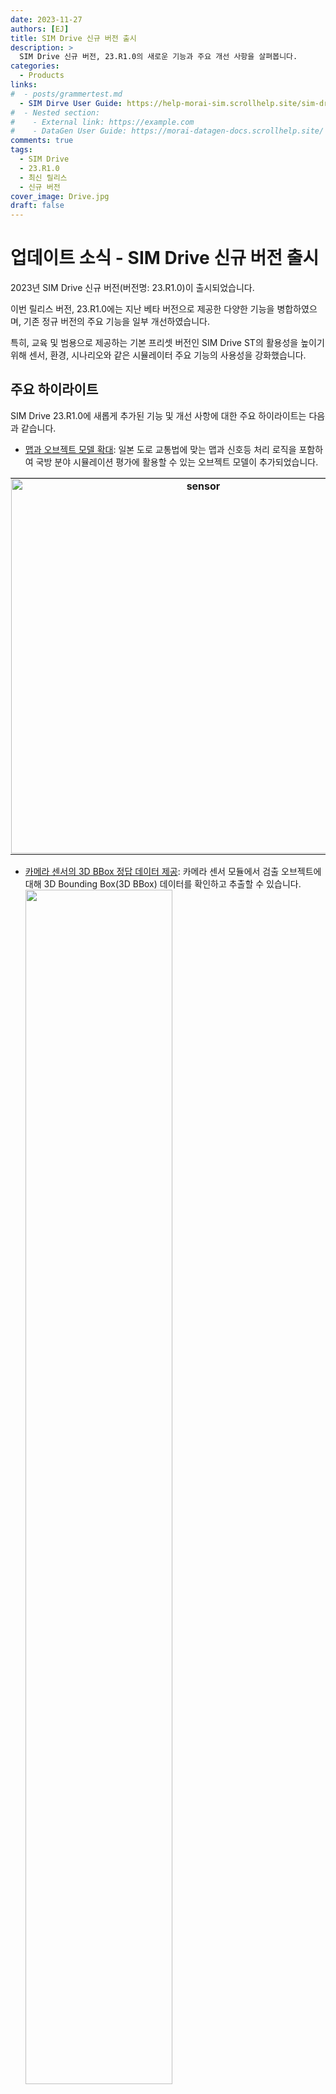 ```yaml
---
date: 2023-11-27
authors: [EJ]
title: SIM Drive 신규 버전 출시
description: >
  SIM Drive 신규 버전, 23.R1.0의 새로운 기능과 주요 개선 사항을 살펴봅니다.
categories:
  - Products
links:
#  - posts/grammertest.md
  - SIM Dirve User Guide: https://help-morai-sim.scrollhelp.site/sim-drive/Working-version/23-r1-0
#  - Nested section:
#    - External link: https://example.com
#    - DataGen User Guide: https://morai-datagen-docs.scrollhelp.site/
comments: true
tags:
  - SIM Drive
  - 23.R1.0
  - 최신 릴리스
  - 신규 버전
cover_image: Drive.jpg
draft: false
---
```


# 업데이트 소식 - SIM Drive 신규 버전 출시
2023년 SIM Drive 신규 버전(버전명: 23.R1.0)이 출시되었습니다.

이번 릴리스 버전, 23.R1.0에는 지난 베타 버전으로 제공한 다양한 기능을 병합하였으며, 기존 정규 버전의 주요 기능을 일부 개선하였습니다.

특히, 교육 및 범용으로 제공하는 기본 프리셋 버전인 SIM Drive ST의 활용성을 높이기 위해 센서, 환경, 시나리오와 같은 시뮬레이터 주요 기능의 사용성을 강화했습니다.


## 주요 하이라이트 
SIM Drive 23.R1.0에 새롭게 추가된 기능 및 개선 사항에 대한 주요 하이라이트는 다음과 같습니다.

  - [맵과 오브젝트 모델 확대](#_3): 일본 도로 교통법에 맞는 맵과 신호등 처리 로직을 포함하여 국방 분야 시뮬레이션 평가에 활용할 수 있는 오브젝트 모델이 추가되었습니다.
  <table>
  <tr>
    <th style="border-right: 2px solid #E2E2E2; padding: 0.5px;"> <a href="#_3"><img src="../../../../assets/23-11-23/newfeature1.png" alt="sensor" style="width: 600px; height: auto;"  title="Click to Enlage"/></a>
    </th>
    <th style="padding: 0.5px;"><a href="#_3"><img src="../../../../assets/23-11-23/newfeature3.png" alt="sensor" style="width: 600px; height: auto;"  title="Click to Enlage"/></a>
    </th>
  </tr>
  </table>

  <div style="clear: both;"></div>

- [카메라 센서의 3D BBox 정답 데이터 제공](#_3d-bbox): 카메라 센서 모듈에서 검출 오브젝트에 대해 3D Bounding Box(3D BBox) 데이터를 확인하고 추출할 수 있습니다.
  <a href="#3d-bbox"><img src="../../../../assets/23-11-23/newfeature4.png" style="width: 70%; height: auto; float: left; margin-bottom: 12px;"></a>

  <div style="clear: both;"></div>

- [최신 센서 사양을 지원하는 신규 모델 추가](#_4)
  <a href="#_4"><img src="../../../../assets/23-11-23/main-senspr.png" style="width: 70%; height: auto; float: left; margin-bottom: 10px;"></a>

  <div style="clear: both;"></div>

- [보행자 시나리오 개선을 위한 웨이포인트 생성 기능](#_5): 
  
    빌트인 시나리오 에디터의 웨이포인트(Waypoint)를 생성 기능을 통해 보행자 이동에 따른 보다 구체적인 시나리오를 설계하고 수행할 수 있습니다.
  <a href="#_5"><img src="../../../../assets/23-11-23/newfeature5.png" style="width: 70%; height: auto; float: left; margin-bottom: 16px;"></a>

  <div style="clear: both;"></div>

- [시뮬레이션 환경에 대한 날씨 효과 및 마찰력 옵션 추가](#_6): 
  
    보다 현실감 있는 시뮬레이션을 위해 날씨의 효과 강도(Effect Strength)와 안개 밀도 및 간격, 그리고 도로 마찰력을 조절할 수 있는 사용자 옵션을 추가하였습니다.
  <a href="#_6"><img src="../../../../assets/23-11-23/main12-2.png" style="width: 70%; height: auto; float: left; margin-bottom: 10px;"></a>
  
  <div style="clear: both;"></div>

- [차량 모델의 주행 및 가속도 제어 성능 향상](#_8):
  
    차량 모델의 주행 시 발생하는 채터링 이슈를 해결하여 Kinematics와 Dynamics 종방향 제어에 대한 주행 성능을 개선하였으며, Dynamics 모델의 가속도 제어 성능을 향상하였습니다.


## 새로운 기능 요약
이번 릴리스에 새롭게 추가된 기능은 다음과 같습니다.

### 맵과 오브젝트의 다양성 확대
모라이 SIM Drive에서는 디지털트윈 자동화 구축 기술을 적용한 정밀지도(HD Map) 데이터 기반의 3D 맵과 다양한 오브젝트 모델을 제공합니다.

이번 23.R1.0 릴리스에서는 글로벌 표준의 주행 환경과 교통 법규에 맞는 보다 현실감 있는 시뮬레이션을 위한 맵과 오브젝트 모델을 추가했습니다.

첫 번째로, 일본 주행 환경과 교통법에 따른 좌측 운전자(LHT) 맵과 MGeo 데이터를 추가했습니다. 
![main1](23-11-23/main1.png){:onclick="window.open(this.src)" title="Click view screen" width="70%"}
<figcaption>그림 1. SIM Drive에서 제공하는 일본향 맵 및 주행 경로</figcaption>

기존 MGeo 데이터의 LHT(운전자 좌측)/RHT(운전자 우측) 맵을 구분하고 LHT 맵에 대한 정지선 주행 로직을 추가했습니다. 또한 향후 릴리스 버전에는 ‘비보호 우회전’ 도로 교통법을 지원하기 위한 신호등 처리 로직을 포함할 계획입니다.

![main2](23-11-23/main2.png){:onclick="window.open(this.src)" title="Click view screen" width="70%"}
<figcaption>그림 2. '비보호 우회전' 교통법이 시행되고 있는 일본 교통 환경</figcaption>

두 번째로, 국방 분야의 자율주행 무기체계 시뮬레이션을 위해 실제 훈련장을 연상케하는 야지맵과 군수용 차량과 더불어 군인, 웅덩이, 철조망과 같은 장애물 오브젝트를 추가하였습니다.
![main5](23-11-23/main5.png){:onclick="window.open(this.src)" title="Click view screen" width="70%"}
<figcaption>그림 3. 국방용 시뮬레이션을 위한 오브젝트 모델</figcaption>

### 카메라 센서의 3D BBOX 정답 데이터
23.R1.0의 카메라 센서에서는 검출 오브젝트에 대한 3D Bounding Box(3D BBox) 데이터를 제공합니다. 

3D BBox 데이터는 4개의 평면 좌표값을 가지는 2D BBox 데이터에 비해 8쌍의 3축 Global 좌표(x, y, z)로 구성되어, 장애물의 위치 정보를 보다 정확하게 파악하기 위한 학습 데이터로 활용할수 있습니다.
![main6](23-11-23/main6.png){:onclick="window.open(this.src)" title="Click view screen" width="80%"}
<figcaption>그림 4. 카메라 센서에서 검출한 3D BBOX 데이터의 좌표 구성</figcaption>

SIM에서 저장한 2D/3D BBox 데이터는 기본적으로 텍스트 형태로 추출지만, 센서 편집 모드에 추가된 **Viz Bounding Box 2D/3D** 을 이용하면 특정 오브젝트에 대한 2D/3D BBox를 시뮬레이터 상에서 바로 확인할 수 있습니다.
![main7](23-11-23/main7.png){:onclick="window.open(this.src)" title="Click view screen" width="70%"}
<figcaption>그림 5. SIM Drive의 Viz Bounding Box 2D/3D로 시각화한 2D/3D BBox 데이터</figcaption>

### 정밀 센서의 최신 사양을 지원하는 신규 모델 추가
자율주행 기술에서는 인지 성능을 높이기 위한 정밀 센서의 역할이 매우 중요합니다.
SIM Dirve는 카메라, 2D/3D 라이다, 레이더, IMU, GNSS에 이르기까지 실제 센서와 동일한 검출 데이터 형식과 통신 방식을 지원하는 다양한 센서 모델을 제공합니다.
![main1](23-11-23/main13.png){:onclick="window.open(this.src)" title="Click view screen" width="70%"}
<figcaption>그림 6. SIM Drive에서 제공하는 가상 센서 모델</figcaption>

이번 릴리스에서는 자율주행 인지 모델에서 요구하는 각 센서 사양에 맞추어 카메라, 라이다, 레이더에 대한 최신 센서 모델이 새롭게 추가되었습니다.

우선 카메라와 2D 라이다의 경우, 검출 로직은 기존과 동일하나 시뮬레이터 내부적으로 검출 데이터를 가시화하는 그래픽 모델이 추가되었습니다. 

특히, 레이더 센서의 경우, 포인트 단위의 검출 방식에 오브젝트 단위의 검출 방식이 추가되어, 기존 레이터 모델에 비해 오브젝트에 대한 트래킹 정보 또한 검출할 수 있습니다. 따라서 현재 단일 프레임 상의 검출 데이터와 이전에 전송된 여러 개의 프레임 데이터를 비교하여 해당 오브젝트의 속도, 위치 값을 계산할 수 있습니다.

### 보행자 시나리오 개선을 위한 웨이포인트 생성 기능
SIM Drive에서는 직접 시나리오를 생성하고 수행할 수 있는 빌트인 시나리오 에디터를 제공합니다. 

이번 릴리스의 시나리오 에디터에서는 보행자 이동에 따른 웨이포인트(Waypoint) 생성 기능을 추가하여 보다 구체적으로 보행자 시나리오를 설계하고 수행할 수 있습니다.
![main6](23-11-23/main8.png){:onclick="window.open(this.src)" title="Click view screen" width="70%"}
<figcaption>그림 7. 빌트인 시나리오 에디터의 웨이포인트 생성 기능</figcaption>

지난 버전의 보행자 시나리오와 비교하여, Waypoint 기능이 추가된 보행자 시나리오 로직은 아래와 같습니다.

| 기존 보행자 시나리오 | Waypoint 기반 보행자 시나리오 |
| :---------- | :----------------------------------- |
| <ol><li style="text-align: left;">Ego 차량이 Activation Distance(m) 내 존재</li><li  style="text-align: left;">Object Setting에서 정의한 보행자 Heading 방향과 Walk Speed(kh/m) 속도로 Moving Distance 만큼 이동</li></ol> | <p style="text-align: left;"> :material-check: 보행자는 Moving Distance 대신 사용자가 설정한 Waypoint를 따라 이동</p> <ol><li style="text-align: left;"> Waypoint에 도달하기까지 기존에 정의된 Walk Speed(km/h)로 이동하고 도달하면 각 Waypoint에 정의된 Speed(km/h)로 이동</li> <li style="text-align: left;">Waypoint 도달 후 Pause Time(s) 만큼 대기 가능</li></ol> |

### 시뮬레이션 환경에 대한 날씨 효과 및 마찰력 옵션 추가
SIM Drive의 시뮬레이션 환경에서는 비, 안개, 악천후의 날씨를 비롯하여 주/야간 시간대에 따른 조도 변화를 설정할 수 있습니다. <Br>
현실 도메인에는 다양한 환경 데이터를 취득하기 어려운 제약 사항이 존재하지만, 가상 도메인의 SIMDrive를 사용하면 현실과 동일한 다양한 환경 조건의 학습 데이터를 매우 간편하게 취득할 수 있습니다.

23.R1.0에서는 보다 현실감 있는 시뮬레이션을 위해 날씨 별 효과 강도 및 도로 마찰력을 제어하는 사용자 옵션을 추가하였습니다.

악천후 날씨의 경우 **Storm, Rainy, Snowy** 효과 강도를 보다 세밀하게 제어하도록 **Effect Strength** 옵션을 추가하였으며 안개 낀 날씨의 경우, **Foggy Density** / **Distance**(안개 밀도 및 간격) 옵션을 추가하였습니다.
<table>
  <tr>
    <th style="border-right: 2px solid #E2E2E2;" > <img src="../../../../assets/23-11-23/main10-1.png" alt="sensor" style="width: 500px; height: auto;"  title="Click to Enlage" onclick="window.open(this.src)" />
    </th>
    <th><img src="../../../../assets/23-11-23/main10-2.png" alt="sensor" style="width: 500px; height: auto;"  title="Click to Enlage" onclick="window.open(this.src)"/>
    </th>
  </tr>
</table>
<figcaption>그림 8. SIM Drive 시뮬레이션 날씨 구성의 Effect Strength, Foggy Density 및 Distance 옵션</figcaption>

또한 도로에 대한 Multiplier(마찰 계수) 옵션을 추가하여, 눈이나 비와 같은 날씨에 영향을 받을 수 있는 도로면 마찰 강도를 0 ~ 1 사이로 제어할 수 있습니다.

![main6](23-11-23/main11.png){:onclick="window.open(this.src)" title="Click view screen" width="50%"}
<figcaption>그림 9. SIM Drive 시뮬레이션 날씨 구성의 Multiplier 옵션</figcaption>


## 주요 개선 사항 요약
이전에 배포된 버전(22.R4.0) 대비, 이번 릴리스에 반영된 주요 개선 사항을 알아봅니다.

### 차량 모델의 종방향 주행 성능 및 가속도 제어 개선
SIM Drive에서는 차량 제어를 위해 크게 Kinematics(운동학)와 Dynamics(동역학) 모델을 제공합니다.

#### 🍀 Kinematics와 Dynamics 모델의 차이 

<pre>
Kinematics(운동학) 모델은 물리적인 힘의 영향으로 가속하여 동작하는 Dynamics(동역학)과 달리, 힘(질량)을 고려하지 않는 차량 모델입니다. 
Kinematics 모델은 거동 제어가 복잡하고 어려운 Dynamics(동역학) 모델에 비해, 아래와 같은 특징을 갖습니다.

  ◾ 판단 및 제어에서 결정된 속도 프로파일과 조향 입력을 받아 차량 자세 및 위치 결정
    <img src="../../../../assets/23-11-23/kinema.png" style="width: 80%; height: auto; margin: -1em 2em -1em 2em;" onclick="window.open(this.src)"></img>

  ◾ 상대적으로 가벼운 연산을 하므로 시뮬레이션에 최적화

  ◾ 페달 브레이크 제어를 생략하여 가속/감속 제어가 용이함. 결과적으로 시나리오 수행 성능을 향상할 수 있음
</pre>

<Br>

23.R1.0 에서는 전체 차량 모델의 주행 성능이 아래와 같이 개선되었습니다.

- Kinematics 및 Dynamics 모델의 종방향 제어 시 발생하는 채터링(떨림 현상)을 해결하여 주행 성능을 개선
  
![main6](23-11-23/dynamics.png){:onclick="window.open(this.src)" title="Click view screen" width="70%"}
<figcaption style="margin-top: -1em;">그림 10. Dynamics 모델의 종방향 제어 개선 결과 <br> (빨간색 목표 가속도 대비 파란색 출력 가속도) </figcaption>

- Dynamics 모델의 가속도 제어 성능을 향상

    - 차량의 판단 및 거동 계획 로직을 개선하고 목표한 가속도에 따른 페달 및 브레이크 제어를 개선하여 차량 모델의 거동(움직임) 향상
